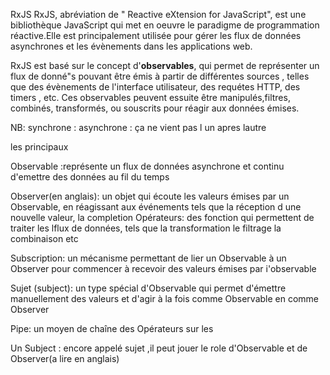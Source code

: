 RxJS
RxJS, abréviation de " Reactive eXtension for JavaScript", est une bibliothèque JavaScript qui met en oeuvre le paradigme de programmation réactive.Elle est principalement utilisée pour gérer les flux de données asynchrones et les évènements dans les applications web.

RxJS est basé sur le concept d'**observables**, qui permet de  représenter un flux de donné"s pouvant être émis à partir de différentes sources , telles que des évènements de l'interface utilisateur, des requétes HTTP, des timers , etc.
Ces observables peuvent essuite être manipulés,filtres, combinés, transformés, ou souscrits pour réagir aux données émises.

NB: synchrone :
   asynchrone : ça ne vient pas l un apres lautre


   les principaux

   Observable :représente un flux de données asynchrone et continu  d'emettre des données au fil du temps

   Observer(en anglais): un objet qui écoute les valeurs émises par un Observable, en réagissant aux événements tels que la réception  d une nouvelle valeur, la completion
   Opérateurs: des fonction qui permettent de traiter les lflux de données, tels que la transformation le filtrage  la combinaison etc

   Subscription: un mécanisme permettant de lier un Observable à un Observer pour commencer à recevoir des valeurs émises par i'observable


   Sujet (subject): un type spécial d'Observable qui permet d'émettre manuellement des valeurs et d'agir à la fois comme Observable en comme Observer

   Pipe: un moyen de chaîne  des Opérateurs sur les 


   Un Subject : encore appelé sujet  ,il peut jouer le role d'Observable et de Observer(a lire en anglais) 



